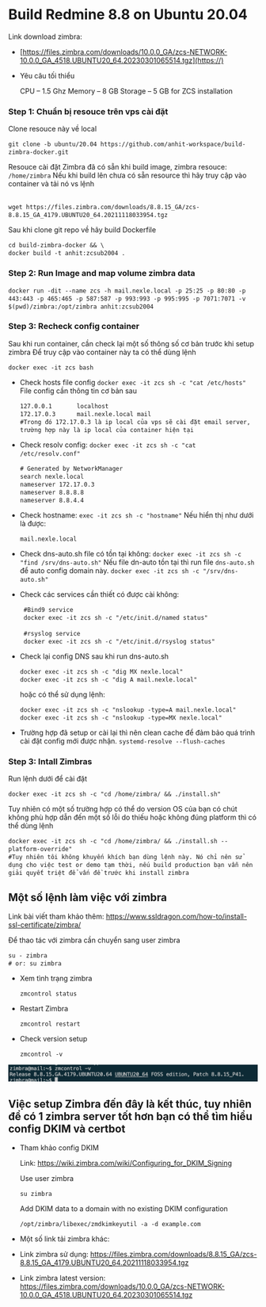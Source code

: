 # Build Redmine 8.8 on Ubuntu 20.04

Link download zimbra:

- [https://files.zimbra.com/downloads/10.0.0_GA/zcs-NETWORK-10.0.0_GA_4518.UBUNTU20_64.20230301065514.tgz](https://)

- Yêu câu tối thiểu

    CPU – 1.5 Ghz
    Memory – 8 GB
    Storage – 5 GB for ZCS installation
### Step 1: Chuẩn bị resouce trên vps cài đặt

Clone resouce này về local

```
git clone -b ubuntu/20.04 https://github.com/anhit-workspace/build-zimbra-docker.git
```

Resouce cài đặt Zimbra đã có sẵn khi build image, zimbra resouce: `/home/zimbra`
Nếu khi build lên chưa có sẵn resource thì hãy truy cập vào container và tải nó vs lệnh

```

wget https://files.zimbra.com/downloads/8.8.15_GA/zcs-8.8.15_GA_4179.UBUNTU20_64.20211118033954.tgz
```

Sau khi clone git repo về hãy build Dockerfile

```
cd build-zimbra-docker && \
docker build -t anhit:zcsub2004 .
```

### Step 2: Run Image and map volume zimbra data

```
docker run -dit --name zcs -h mail.nexle.local -p 25:25 -p 80:80 -p 443:443 -p 465:465 -p 587:587 -p 993:993 -p 995:995 -p 7071:7071 -v $(pwd)/zimbra:/opt/zimbra anhit:zcsub2004
```

### Step 3: Recheck config container

Sau khi run container, cần check lại một số thông số cơ bản trước khi setup zimbra
Để truy cập vào container này ta có thể dùng lệnh

```
docker exec -it zcs bash
```

* Check hosts file config
  `docker exec -it zcs sh -c "cat /etc/hosts"`
  File config cần thông tin cơ bản sau

  ```
  127.0.0.1       localhost
  172.17.0.3      mail.nexle.local mail
  #Trong đó 172.17.0.3 là ip local của vps sẽ cài đặt email server, trường hợp này là ip local của container hiện tại
  ```
* Check resolv config:
  `docker exec -it zcs sh -c "cat /etc/resolv.conf"`

  ```
  # Generated by NetworkManager
  search nexle.local
  nameserver 172.17.0.3 
  nameserver 8.8.8.8
  nameserver 8.8.4.4
  ```
* Check hostname:
  `exec -it zcs sh -c "hostname"`
  Nếu hiển thị như dưới là được:

  ```
  mail.nexle.local
  ```
* Check dns-auto.sh file có tồn tại không:
  `docker exec -it zcs sh -c "find /srv/dns-auto.sh"`
  Nếu file dn-auto tồn tại thì run file `dns-auto.sh` để auto config domain này.
  `docker exec -it zcs sh -c "/srv/dns-auto.sh"`
* Check các services cần thiết có được cài không:

  ```
   #Bind9 service
   docker exec -it zcs sh -c "/etc/init.d/named status"

   #rsyslog service
   docker exec -it zcs sh -c "/etc/init.d/rsyslog status"
  ```
* Check lại config DNS sau khi run dns-auto.sh

  ```
  docker exec -it zcs sh -c "dig MX nexle.local"
  docker exec -it zcs sh -c "dig A mail.nexle.local"
  ```
  hoặc có thể sử dụng lệnh:
  ```
  docker exec -it zcs sh -c "nslookup -type=A mail.nexle.local"
  docker exec -it zcs sh -c "nslookup -type=MX nexle.local"
  ```
* Trường hợp đã setup or cài lại thì nên clean cache để đảm bảo quá trình cài đặt config mới được nhận.
  `systemd-resolve --flush-caches`

### Step 3: Intall Zimbras

Run lệnh dưới để cài đặt

```
docker exec -it zcs sh -c "cd /home/zimbra/ && ./install.sh"
```

Tuy nhiên có một số trường hợp có thể do version OS của bạn có chút không phù hợp dẫn đến một số lỗi do thiếu hoặc không đúng platform thì có thể dùng lệnh

```
docker exec -it zcs sh -c "cd /home/zimbra/ && ./install.sh --platform-override"
#Tuy nhiên tôi không khuyến khích bạn dùng lệnh này. Nó chỉ nên sử dụng cho việc test or demo tạm thời, nếu build production bạn vẫn nên giải quyết triệt để vấn đề trước khi install zimbra
```

## Một số lệnh làm việc với zimbra

Link bài viết tham khảo thêm: https://www.ssldragon.com/how-to/install-ssl-certificate/zimbra/

Để thao tác với zimbra cần chuyển sang user zimbra

```
su - zimbra
# or: su zimbra
```

- Xem tình trạng zimbra
  ```
  zmcontrol status
  ```

- Restart Zimbra

  ```
  zmcontrol restart
  ```

- Check version setup

  ```
  zmcontrol -v
  ```

![](./img/zmcontrol-v.png)

## Việc setup Zimbra đến đây là kết thúc, tuy nhiên để có 1 zimbra server tốt hơn bạn có thể tìm hiểu config DKIM và certbot
- Tham khảo config DKIM

  Link: https://wiki.zimbra.com/wiki/Configuring_for_DKIM_Signing

  Use user zimbra

  ```
  su zimbra
  ```

  Add DKIM data to a domain with no existing DKIM configuration

  ```
  /opt/zimbra/libexec/zmdkimkeyutil -a -d example.com
  ```

- Một số link tải zimbra khác:

- Link zimbra sử dụng: https://files.zimbra.com/downloads/8.8.15_GA/zcs-8.8.15_GA_4179.UBUNTU20_64.20211118033954.tgz
- Link zimbra latest version: https://files.zimbra.com/downloads/10.0.0_GA/zcs-NETWORK-10.0.0_GA_4518.UBUNTU20_64.20230301065514.tgz
